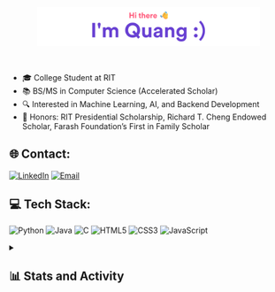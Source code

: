 <p align="center"><a href="https://quangshuynh.github.io/portfolio"><img width="80%" alt="Quang Huynh Github Header" src="./assets/github-readme-header.png" /></a></p>

</br>

- 🎓 College Student at RIT
- 📚 BS/MS in Computer Science (Accelerated Scholar)
- 🔍 Interested in Machine Learning, AI, and Backend Development
- 🏅 Honors: RIT Presidential Scholarship, Richard T. Cheng Endowed Scholar, Farash Foundation’s First in Family Scholar


## 🌐 Contact:
[![LinkedIn](https://cdn2.iconfinder.com/data/icons/social-media-2285/512/1_Linkedin_unofficial_colored_svg-48.png)](https://linkedin.com/in/quangs)  [![Email](https://cdn4.iconfinder.com/data/icons/social-media-logos-6/512/112-gmail_email_mail-48.png)](mailto:qth9368@rit.edu)
  
## 💻 Tech Stack:
![Python](https://img.shields.io/badge/python-3670A0?style=for-the-badge&logo=python&logoColor=ffdd54) ![Java](https://img.shields.io/badge/java-%23ED8B00.svg?style=for-the-badge&logo=openjdk&logoColor=white) ![C](https://img.shields.io/badge/c-%2300599C.svg?style=for-the-badge&logo=c&logoColor=white) ![HTML5](https://img.shields.io/badge/html5-%23E34F26.svg?style=for-the-badge&logo=html5&logoColor=white) ![CSS3](https://img.shields.io/badge/css3-%231572B6.svg?style=for-the-badge&logo=css3&logoColor=white)   ![JavaScript](https://img.shields.io/badge/javascript-%23323330.svg?style=for-the-badge&logo=javascript&logoColor=%23F7DF1E) 
<details> 
  <summary><h2>📊 Stats and Activity</h2></summary>

  <h3>💻 GitHub Profile Stats</h3>

  <!-- https://github.com/anuraghazra/github-readme-stats -->
  <a href="https://github.com/anuraghazra/github-readme-stats"><img alt="Quang's Github Stats" src="https://github-readme-stats.vercel.app/api/?username=quangshuynh&show_icons=true&include_all_commits=true&count_private=true&theme=react&hide_border=true&bg_color=1F222E&title_color=F85D7F&icon_color=F8D866" height="192px"/></a>
  <a href="https://github.com/anuraghazra/github-readme-stats"><img alt="Quang's Top Languages" src="https://github-readme-stats.vercel.app/api/top-langs/?username=quangshuynh&langs_count=8&layout=compact&theme=react&hide_border=true&bg_color=1F222E&title_color=F85D7F&icon_color=F8D866&hide=Jupyter%20Notebook,Roff" height="192px"/></a>
  <br/>
  <b>Note:</b> Top languages is only a metric of the languages my public code consists of and doesn't reflect experience or skill level

  <h3>🔥 Streak Stats</h3>
  
  <!-- https://github.com/DenverCoder1/github-readme-streak-stats -->
  <p>
    <a href="https://git.io/streak-stats"><img src="https://github-readme-streak-stats-9m8ugfa77-denvercoder1.vercel.app/?user=quangshuynh&theme=monokai-metallian&hide_border=false" alt="GitHub Streak" /></a>
  </p>


  
  <!-- https://github.com/ashutosh00710/github-readme-activity-graph -->
  <a href="https://github.com/ashutosh00710/github-readme-activity-graph"><img alt="Quang's Activity Graph" src="https://github-readme-activity-graph.vercel.app/graph/?username=quangshuynh&bg_color=1F222E&color=F8D866&line=F85D7F&point=FFFFFF&hide_border=true" /></a>
---
